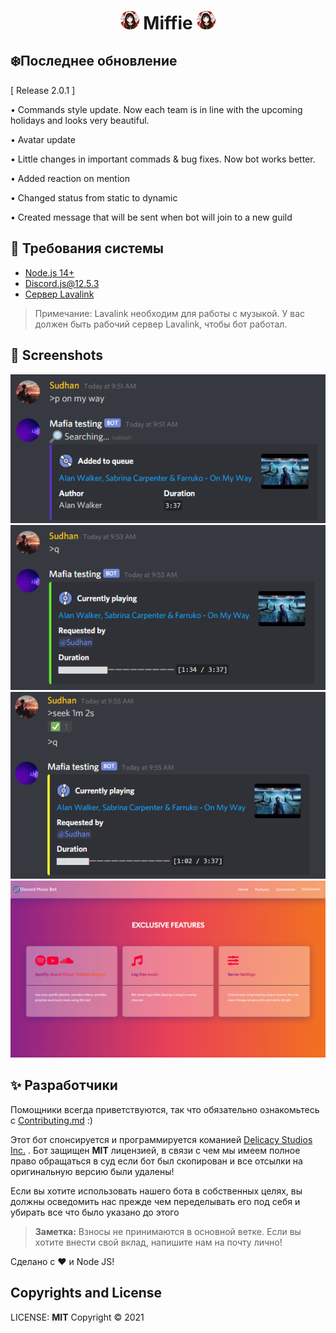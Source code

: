 <h1 align="center"><img src="./assets/logo.png" width="30px"> Miffie <img src="./assets/logo.png" width="30px"></h1>

## ❄️Последнее обновление
[ Release 2.0.1 ] 

• Commands style update. Now each team is in line with the upcoming holidays and looks very beautiful.

• Avatar update

• Little changes in important commads & bug fixes. Now bot works better.

• Added reaction on mention

• Changed status from static to dynamic

• Created message that will be sent when bot will join to a new guild


## 🚧 Требования системы 

- [Node.js 14+](https://nodejs.org/en/download/)
- Discord.js@12.5.3
- [Сервер Lavalink](https://github.com/freyacodes/Lavalink#server-configuration)

> Примечание: Lavalink необходим для работы с музыкой. У вас должен быть рабочий сервер Lavalink, чтобы бот работал.

## 📸 Screenshots

<div align="left"><img src="/assets/Screenshot_1.png"></div><div align="center"><img src="/assets/Screenshot_2.png"></div><div align="right"><img src="/assets/Screenshot_3.png"></div>

<div align="center"><img src="/assets/features.png"></div>


## ✨ Разработчики

Помощники всегда приветствуются, так что обязательно ознакомьтесь с [Contributing.md](/CONTRIBUTING.md) :)

Этот бот спонсируется и программируется команией [Delicacy Studios Inc.](https://vk.com/delicacystudios) . Бот защищен **MIT** лицензией, в связи с чем мы имеем полное право обращаться в суд если бот был скопирован и все отсылки на оригинальную версию  были удалены!


Если вы хотите использовать нашего бота в собственных целях, вы должны осведомить нас прежде чем переделывать его под себя и убирать все что было указано до этого

> **Заметка:** Взносы не принимаются в основной ветке. Если вы хотите внести свой вклад, напишите нам на почту лично!

Сделано с :heart: и Node JS!

## Copyrights and License

LICENSE: **MIT**
Copyright © 2021
